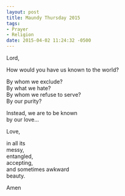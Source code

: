 ```yaml
---
layout: post
title: Maundy Thursday 2015
tags:
- Prayer
- Religion
date: 2015-04-02 11:24:32 -0500
---
```


Lord,

How would you have us known to the world?

By whom we exclude?  
By what we hate?  
By whom we refuse to serve?  
By our purity?

Instead, we are to be known  
by our love...

Love,

in all its  
messy,  
entangled,  
accepting,  
and sometimes awkward  
beauty.

Amen
